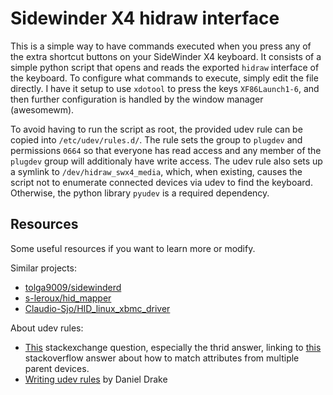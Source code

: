 # Sidewinder X4 hidraw interface

This is a simple way to have commands executed when you press any of the extra shortcut buttons on your SideWinder X4 keyboard. It consists of a simple python script that opens and reads the exported `hidraw` interface of the keyboard. To configure what commands to execute, simply edit the file directly. I have it setup to use `xdotool` to press the keys `XF86Launch1-6`, and then further configuration is handled by the window manager (awesomewm).

To avoid having to run the script as root, the provided udev rule can be copied into `/etc/udev/rules.d/`. The rule sets the group to `plugdev` and permissions `0664` so that everyone has read access and any member of the `plugdev` group will additionaly have write access. The udev rule also sets up a symlink to `/dev/hidraw_swx4_media`, which, when existing, causes the script not to enumerate connected devices via udev to find the keyboard. Otherwise, the python library `pyudev` is a required dependency.

## Resources
Some useful resources if you want to learn more or modify. 

Similar projects:
* [tolga9009/sidewinderd](https://github.com/tolga9009/sidewinderd)
* [s-leroux/hid_mapper](https://github.com/s-leroux/hid_mapper)
* [Claudio-Sjo/HID_linux_xbmc_driver](https://github.com/Claudio-Sjo/HID_linux_xbmc_driver)


About udev rules:
* [This](https://unix.stackexchange.com/questions/204829/attributes-from-various-parent-devices-in-a-udev-rule) stackexchange question, especially the thrid answer, linking to [this](https://stackoverflow.com/questions/27017203/udev-rule-with-few-parent-device-attributes/27222804#27222804) stackoverflow answer about how to match attributes from multiple parent devices.
* [Writing udev rules](http://www.reactivated.net/writing_udev_rules.html) by Daniel Drake